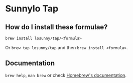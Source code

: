 # Sunnylo Tap

## How do I install these formulae?

`brew install losunny/tap/<formula>`

Or `brew tap losunny/tap` and then `brew install <formula>`.

## Documentation

`brew help`, `man brew` or check [Homebrew's documentation](https://docs.brew.sh).
